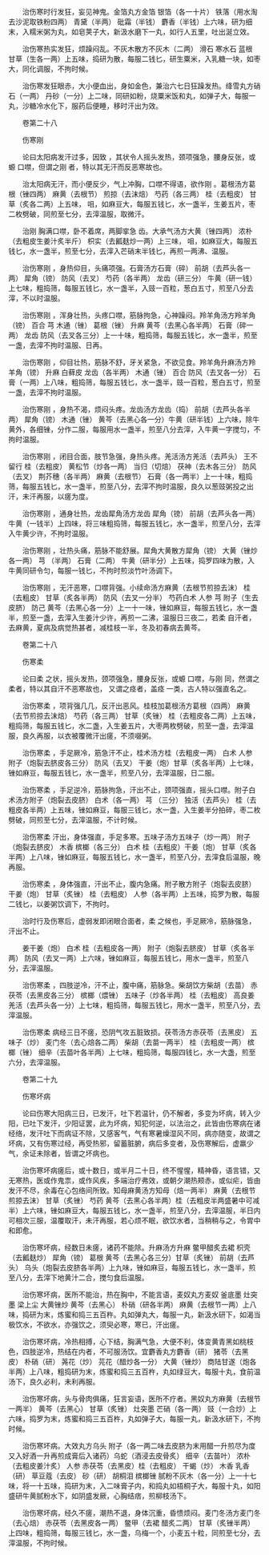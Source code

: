 <!-- { "loadSidebar": true } -->
　　治伤寒时行发狂，妄见神鬼。金箔丸方金箔 银箔（各一十片） 铁落（用水淘去沙泥取铁粉四两） 青黛（半两） 砒霜（半钱） 麝香（半钱）上六味，研为细末，入糯米粥为丸，如皂荚子大，新汲水磨下一丸，如行人五里，吐出涎立效。

　　治伤寒热实发狂，烦躁闷乱。不灰木散方不灰木（二两） 滑石 寒水石 蓝根 甘草（生各一两）上五味，捣研为散，每服二钱匕，研生粟米，入乳糖一块，如枣大，同化调服，不拘时候。

　　治伤寒发狂眼赤，大小便血出，身如金色，兼治六七日狂躁发热。绛雪丸方硝石（一两） 丹砂（一分）上二味，同研如粉，烧粟米饭和丸，如弹子大，每服一丸，沙糖冷水化下，服药后便睡，移时汗出为效。

　　卷第二十八

　　伤寒刚

　　论曰太阳病发汗过多，因致 ，其状令人摇头发热，颈项强急，腰身反张，或螈 口噤，但谓之刚 者，特以其无汗而反恶寒故也。

　　治太阳病无汗，而小便反少，气上冲胸，口噤不得语，欲作刚 。葛根汤方葛根（锉四两） 麻黄（去根节） 煎掠（去沫焙） 芍药（各三两） 桂（去粗皮） 甘草（炙各二两）上五味， 咀，如麻豆大，每服五钱匕，水一盏半，生姜五片，枣二枚劈破，同煎至七分，去滓温服，取微汗。

　　治刚 胸满口噤，卧不着席，两脚挛急 齿。大承气汤方大黄（锉四两） 浓朴（去粗皮生姜汁炙半斤） 枳实（去瓤麸炒一两）上三味， 咀，如麻豆大，每服五钱匕，水一盏半，煎至七分，去滓入芒硝末半钱匕，再煎一两沸、温服。

　　治伤寒刚 ，身热仰目，头痛项强。石膏汤方石膏（碎） 前胡（去芦头各一两） 犀角（镑） 防风（去叉） 芍药（各半两） 龙齿（研三分） 牛黄（研一钱）上七味，粗捣筛，每服五钱匕，水一盏半，入豉一百粒，葱白五寸，煎至八分去滓，不以时温服。

　　治伤寒刚 ，浑身壮热，头疼口噤，筋脉拘急，心神躁闷。羚羊角汤方羚羊角（镑） 百合 芎 木通（锉） 葛根（锉） 升麻 黄芩（去黑心各半两） 石膏（碎一两） 龙齿 防风（去叉各三分）上一十味，粗捣筛，每服五钱匕，水一盏半，煎至一盏，去滓不拘时温服、日再。

　　治伤寒刚 ，仰目壮热，筋脉不舒，牙关紧急，不欲见食。羚羊角升麻汤方羚羊角（镑） 升麻 白藓皮 龙齿（各半两） 木通（锉） 百合 防风（去叉各一分） 石膏（一两）上八味，粗捣筛，每服五钱匕，水一盏半，豉一百粒，葱白五寸，煎至一盏，去滓不拘时温服。

　　治伤寒刚 ，身热不渴，烦闷头疼。龙齿汤方龙齿（捣） 前胡（去芦头各半两） 犀角（镑） 木通（锉） 黄芩（去黑心各一分）牛黄（研半钱）上六味，除牛黄外，各细锉，分作二服，每服用水一盏半，煎至八分去滓，入牛黄一字搅匀，不拘时温服。

　　治伤寒刚 ，闭目合面，肢节急强，身热头疼。羌活汤方羌活（去芦头） 王不留行 桂（去粗皮） 黄松节（炒各一两） 当归（切焙） 茯神（去木各三分） 防风（去叉） 荆芥穗（各半两） 麻黄（去根节） 石膏（各一两半）上一十味，粗捣筛，每服五钱匕，水一盏半，煎至八分，去滓不拘时温服，良久以葱豉粥投之出汗，未汗再服，以瘥为度。

　　治伤寒刚 ，通身壮热，龙齿犀角汤方龙齿 犀角（镑） 前胡（去芦头各一两） 牛黄（一钱半）上四味，将三味粗捣筛，每服五钱匕，水一盏半，煎至八分，去滓入牛黄少许，不拘时温服。

　　治伤寒刚 ，壮热头痛，筋脉不能舒展。犀角大黄散方犀角（镑） 大黄（锉炒各一两） 芎 （半两） 石膏（二两） 牛黄（研半分）上五味，捣罗四味为散，入牛黄同研令匀，每服一钱匕，不拘时煎淡竹叶汤调下。

　　治伤寒刚 ，无汗恶寒，口噤背强。小续命汤方麻黄（去根节煎掠去沫） 桂（去粗皮） 甘草（炙各半两） 防风（去叉一分半） 芍药白术 人参 芎 附子（生去皮脐） 防己 黄芩（去黑心各一分）上一十一味，锉如麻豆，每服五钱匕，水一盏半，煎至一盏，去滓入生姜汁少许，再煎一二沸，温服日三夜二，若柔 自汗者，去麻黄，夏病及病觉热甚者，减桂枝一半，冬及初春病去黄芩。

　　卷第二十八

　　伤寒柔

　　论曰柔 之状，摇头发热，颈项强急，腰身反张，或螈 口噤，与刚 同，然谓之柔者，特以其自汗不恶寒故也， 又谓之痉者，盖痉 一类，古人特以强直名之。

　　治伤寒柔 ，项背强几几，反汗出恶风。桂枝加葛根汤方葛根（四两） 麻黄（去节煎掠去沫焙） 芍药（各三两） 甘草（炙锉） 桂（去粗皮各二两）上五味，粗捣筛，每服五钱匕，水二盏，入生姜五片，大枣两枚劈破，煎至一盏，去滓温服，良久再服，以衣被覆微汗出瘥，不须啜粥。

　　治伤寒柔 ，手足厥冷，筋急汗不止，桂术汤方桂（去粗皮一两） 白术 人参 附子（炮裂去脐皮各三分） 防风（去叉） 干姜（炮）甘草（炙各半两）上七味，锉如麻豆，每服五钱匕，水一盏半，煎至八分，去滓温服，日二服。

　　治伤寒柔 ，手足逆冷，筋脉拘急，汗出不止，颈项强直，摇头口噤。附子白术汤方附子（炮裂去皮脐） 白术（各一两） 芎 （三分） 独活（去芦头） 桂（去粗皮各半两）上五味，锉如麻豆，每服三钱匕，水一盏，入生姜半分拍碎，枣二枚劈破，同煎至七分，去滓温服，不计时候。

　　治伤寒柔 汗出，身体强直，手足多寒。五味子汤方五味子（炒一两） 附子（炮裂去脐皮） 木香 槟榔（各三分） 白术 桂（去粗皮）干姜（炮） 甘草（炙各半两）上八味，锉如麻豆，每服五钱匕，水一盏半，煎至八分，去滓食后温服，晚再服。

　　治伤寒柔 ，身体强直，汗出不止，腹内急痛。附子散方附子（炮裂去皮脐） 干姜（炮） 甘草（炙锉） 桂（去粗皮） 人参（各半两）上五味，捣罗为散，每服二钱匕，以姜粥饮调下，不拘时。

　　治时行及伤寒后，虚弱发即闭眼合面者，柔 之候也，手足厥冷，筋脉强急，汗出不止。

　　姜干姜（炮） 白术 桂（去粗皮各一两） 附子（炮裂去脐皮） 甘草（炙各半两） 防风（去叉一两）上六味，锉如麻豆，每服五钱匕，用水一盏半，煎至八分，去滓温服。

　　治伤寒柔 ，四肢逆冷，汗不止，腹中痛，筋脉急。柴胡饮方柴胡（去苗） 赤茯苓（去黑皮各三分） 槟榔（煨锉） 五味子（炒各半两） 桂（去粗皮） 高良姜 羌活（去芦头各一分）上七味，粗捣筛，每服五钱匕，用水一盏半，煎至八分，去滓温服。

　　治伤寒柔 病经三日不瘥，恐阴气攻五脏致损。茯苓汤方赤茯苓（去黑皮） 五味子（炒） 麦门冬（去心焙各二两） 柴胡（去苗一两半） 桂（去粗皮一两） 槟榔（锉） 细辛（去苗叶各半两）上七味，粗捣筛，每服四钱匕，水一大盏，煎至六分，去滓温服。

　　卷第二十九

　　伤寒坏病

　　论曰伤寒大阳病三日，已发汗，吐下若温针，仍不解者，多变为坏病，转入少阳，已吐下发汗，少阳证罢，此为坏病，知犯何逆，以法治之，此皆由伤寒病在诸经络，发汗吐下而病证不除，又感客气，气有寒暑燥湿风不同，病亦随变，故谓之坏病，又有伤寒过经，再受热邪，留蓄脏腑，病后多变者，及伤寒解后，虚羸少气，余证未除者，皆谓之坏病也。

　　治伤寒坏病瘥后，或十数日，或半月二十日，终不惺惺，精神昏，语言错，又无寒热，医或作鬼祟，或作风疾，多端治疗弗效，或朝夕潮热颊赤，或似疟，皆由发汗不尽，余毒在心包络间所致。知母麻黄汤方知母（焙一两半） 麻黄（去根节煎掠去沫） 甘草（炙锉） 芍药 黄芩（去黑心各半两）桂（去粗皮半两盛暑中可减半）上六味，锉如麻豆大，每服五钱匕，水一盏半，煎至八分，去滓温服，半日内可相次三服，温覆取汗，未汗再服，若心烦不眠，欲饮水者，当稍稍与之，令胃中和即愈。

　　治伤寒坏病，经数日未瘥，诸药不能除。升麻汤方升麻 鳖甲醋炙去裙 枳壳（去瓤麸炒） 犀角（镑） 葛根 黄芩（去黑心各三分）甘草（炙锉） 前胡（去芦头） 乌头（炮裂去皮脐各半两）上九味，锉如麻豆，每服五钱匕，水一盏半，煎至八分，去滓下地黄汁二合，搅匀食后温服。

　　治伤寒坏病，医所不能治，热在胸中，不能言语，麦奴丸方麦奴 釜底墨 灶突墨 梁上尘 大黄锉炒 黄芩（去黑心） 朴硝（研各半两） 麻黄（去根节一两）上八味，捣研为末，炼蜜和捣三五百杵。丸如弹丸大，每服一丸，新汲水研下，如渴当极饮水，不欲水，亦强饮之，须臾必寒，寒已，汗出瘥。

　　治伤寒坏病，冷热相搏，心下结，胸满气急，大便不利，体变黄青黑如桃枝色，四肢逆冷，热结在内者，不可服汤饮。宜麝香丸方麝香（研） 猪苓（去黑皮） 朴硝（研） 荛花（炒） 芫花（醋炒各一分） 大黄（锉炒） 商陆甘遂（炮各半两）上八味，粗捣研为末，炼蜜和捣三五百杵，丸如绿豆大，每服十丸，食前温汤下，良久必利，未利再服。

　　治伤寒坏病，头与骨肉俱痛，狂言妄语，医所不疗者。黑奴丸方麻黄（去根节一两半） 黄芩（去黑心） 甘草（炙锉） 灶突墨 芒硝（各一两） 豉（一合炒）上六味，捣罗为末，炼蜜和捣三五百杵，丸如弹子大，每服一丸，新汲水研下，不拘时候。

　　治伤寒坏病。大效丸方乌头 附子（各一两二味去皮脐为末用醋一升煎尽为度又入好酒一升再煎成膏后入诸药）乌蛇（酒浸去皮骨炙） 细辛（去苗叶） 浓朴（去粗皮姜汁炙） 人参 赤茯苓（去黑皮）桂（去粗皮） 干蝎（炒） 木香 乳香（研） 草豆蔻（去皮） 砂（研） 胡桐泪 槟榔锉 腻粉不灰木（各一分）上一十七味，将一十五味，捣研为末，入二味膏子内，和捣丸如梧桐子大，每服十丸，如阳盛研牛黄腻粉水下，如阴盛发厥，心胸结痞，煎柳枝汤下。

　　治伤寒坏病，经久不瘥，潮热不退，身体沉重，昏愦烦闷。麦门冬汤方麦门冬（去心焙） 赤茯苓（去黑皮各一两） 鳖甲（去裙 醋炙二两） 甘草（炙锉半两）上四味，粗捣筛，每服三钱匕，水一盏，乌梅一个，小麦五十粒，同煎至七分，去滓温服，不拘时候。

